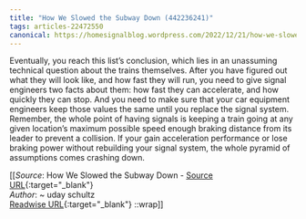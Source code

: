 ```yaml
---
title: "How We Slowed the Subway Down (442236241)"
tags: articles-22472550
canonical: https://homesignalblog.wordpress.com/2022/12/21/how-we-slowed-the-subway-down/
---
```


Eventually, you reach this list’s conclusion, which lies in an unassuming technical question about the trains themselves. After you have figured out what they will look like, and how fast they will run, you need to give signal engineers two facts about them: how fast they can accelerate, and how quickly they can stop. And you need to make sure that your car equipment engineers keep those values the same until you replace the signal system. Remember, the whole point of having signals is keeping a train going at any given location’s maximum possible speed enough braking distance from its leader to prevent a collision. If your gain acceleration performance or lose braking power without rebuilding your signal system, the whole pyramid of assumptions comes crashing down.


[[_Source_: How We Slowed the Subway Down - [Source URL](https://homesignalblog.wordpress.com/2022/12/21/how-we-slowed-the-subway-down/){:target="_blank"}<br>
_Author_: ~ uday schultz<br>
[Readwise URL](https://readwise.io/open/442236241){:target="_blank"}
::wrap]]